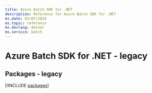 ```yaml
---
title: Azure Batch SDK for .NET
description: Reference for Azure Batch SDK for .NET
ms.date: 03/07/2024
ms.topic: reference
ms.devlang: dotnet
ms.service: batch
---
```

# Azure Batch SDK for .NET - legacy
## Packages - legacy
[!INCLUDE [packages](batch-index.md)]
